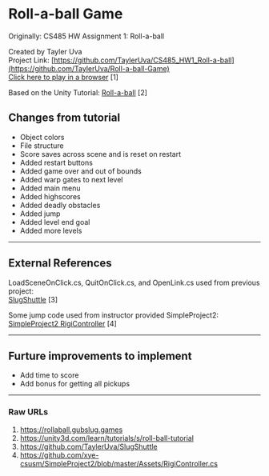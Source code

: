 # Roll-a-ball Game

Originally: CS485 HW Assignment 1: Roll-a-ball

Created by Tayler Uva  
Project Link: [https://github.com/TaylerUva/CS485_HW1_Roll-a-ball](https://github.com/TaylerUva/Roll-a-ball-Game)  
[Click here to play in a browser](https://rollaball.gubslug.games) [1]

Based on the Unity Tutorial: [Roll-a-ball](https://unity3d.com/learn/tutorials/s/roll-ball-tutorial) [2]

## Changes from tutorial

- Object colors
- File structure
- Score saves across scene and is reset on restart
- Added restart buttons
- Added game over and out of bounds
- Added warp gates to next level
- Added main menu
- Added highscores
- Added deadly obstacles
- Added jump
- Added level end goal
- Added more levels

---

## External References

LoadSceneOnClick.cs, QuitOnClick.cs, and OpenLink.cs used from previous project:  
[SlugShuttle](https://github.com/TaylerUva/SlugShuttle) [3]

Some jump code used from instructor provided SimpleProject2:  
[SimpleProject2 RigiController](https://github.com/xye-csusm/SimpleProject2/blob/master/Assets/RigiController.cs) [4]

---

## Furture improvements to implement

- Add time to score
- Add bonus for getting all pickups

---

### Raw URLs

1. https://rollaball.gubslug.games
2. https://unity3d.com/learn/tutorials/s/roll-ball-tutorial
3. https://github.com/TaylerUva/SlugShuttle
4. https://github.com/xye-csusm/SimpleProject2/blob/master/Assets/RigiController.cs
